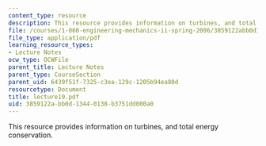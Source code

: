 ```yaml
---
content_type: resource
description: This resource provides information on turbines, and total energy conservation.
file: /courses/1-060-engineering-mechanics-ii-spring-2006/3859122abb0d13440138b3751dd000a0_lecture19.pdf
file_type: application/pdf
learning_resource_types:
- Lecture Notes
ocw_type: OCWFile
parent_title: Lecture Notes
parent_type: CourseSection
parent_uid: 6439f51f-7325-c3ea-129c-1205b94ea80d
resourcetype: Document
title: lecture19.pdf
uid: 3859122a-bb0d-1344-0138-b3751dd000a0
---
```

This resource provides information on turbines, and total energy conservation.

